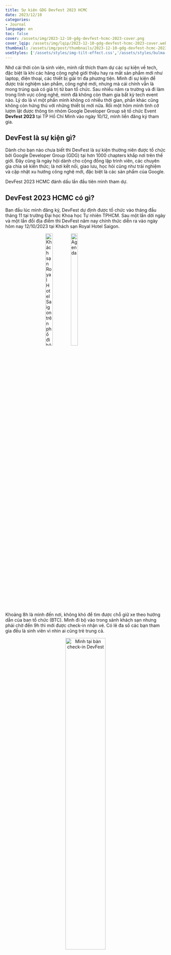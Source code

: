 ```yaml
---
title: Sự kiện GDG Devfest 2023 HCMC
date: 2023/12/10
categories:
- Journal
language: en
toc: false
cover: /assets/img/2023-12-10-gdg-devfest-hcmc-2023-cover.png
cover_lqip: /assets/img/lqip/2023-12-10-gdg-devfest-hcmc-2023-cover.webp
thumbnail: /assets/img/post/thumbnails/2023-12-10-gdg-devfest-hcmc-2023.png
useStyles: ['/assets/styles/img-tilt-effect.css','/assets/styles/bulma-timeline.css']
---
```

Nhớ cái thời còn là sinh viên, mình rất thích tham dự các sự kiện về tech, đặc biệt là khi các hãng công nghệ giới thiệu hay ra mắt sản phẩm mới như laptop, điện thoại, các thiết bị giải trí đa phương tiện. Mình đi sự kiện để được trải nghiệm sản phẩm, công nghệ mới, nhưng mà cái chính vẫn là mong trúng quà có giá trị từ ban tổ chức. Sau nhiều năm ra trường và đi làm trong lĩnh vực công nghệ, mình đã không còn tham gia bất kỳ tech event nào. Lý do là vì một phần mình không có nhiều thời gian, phần khác cũng không còn hứng thú với những thiết bị mới nữa. Rồi một hôm mình tình cờ lượm lặt được thông tin nhóm Google Developer Group sẽ tổ chức Event **Devfest 2023** tại TP Hồ Chí Minh vào ngày 10/12, mình liền đăng ký tham gia.

<!-- more -->

## DevFest là sự kiện gì?
Dành cho bạn nào chưa biết thì DevFest là sự kiện thường niên được tổ chức bởi Google Developer Group (GDG) tại hơn 1000 chapters khắp nơi trên thế giới. Đây cũng là ngày hội dành cho cộng đồng lập trình viên, các chuyên gia chia sẽ kiến thức; là nơi kết nối, giao lưu, học hỏi cũng như trải nghiệm và cập nhật xu hướng công nghệ mới, đặc biệt là các sản phẩm của Google. 

DevFest 2023 HCMC đánh dấu lần đầu tiên mình tham dự.

## DevFest 2023 HCMC có gì?

Ban đầu lúc mình đăng ký, DevFest dự định được tổ chức vào tháng đầu tháng 11 tại trường Đại học Khoa học Tự nhiên TPHCM. Sau một lần dời ngày và một lần đổi địa điểm thì DevFest năm nay chính thức diễn ra vào ngày hôm nay 12/10/2023 tại Khách sạn Royal Hotel Saigon.

<style>
    .justified-gallery-center {
        margin: 0 auto;
        width: 50%;   
    }
</style>

<div class="justified-gallery justified-gallery-center mb-3">
<img class="in-view-effect bright-on-hover transition-all lazy" src="devfest-2023-parking-lot.jpeg" data-src="devfest-2023-parking-lot.jpeg" alt="Khách sạn Royal Hotel Saigon trên phố đi bộ" width="30%">
<img class="in-view-effect bright-on-hover transition-all lazy" src="devfest-2023-selfie-agenda.jpeg" data-src="devfest-2023-selfie-agenda.jpeg" alt="Agenda" width="30%">
</div>

Khoảng 8h là mình đến nơi, không khó để tìm được chỗ giữ xe theo hướng dẫn của ban tổ chức (BTC). Mình đi bộ vào trong sảnh khách sạn nhưng phải chờ đến 9h thì mới được check-in nhận vé. Có lẽ đa số các bạn tham gia đều là sinh viên vì nhìn ai cũng trẻ trung cả.

<p style="text-align: center">
    <img class="in-view-effect bright-on-hover transition-all lazy" src="devfest-2023-check-in.jpeg" data-src="devfest-2023-check-in.jpeg" alt="Mình tại bàn check-in DevFest" width="50%">
</p>

Sau khi checkin thì mình vào sảnh King Hall, nơi diễn ra sự kiện. Ngồi bên trái mình là một anh developer người Pháp, tranh thủ vốn tiếng Anh sẵn có mình chào hỏi, làm quen hỏi về công việc, dự án và những techstack của công ty anh. Ngồi bên phải mình là bạn tên Quỳnh Anh sinh viên IU (Đại học Quốc Tế). Kế tiếp là một anh người Ấn Độ đang làm việc tại Singapore cũng đến đây để tham dự DevFest. Nhóm bốn người cũng có một buổi trò chuyện vui vẻ đang trong lúc chờ ban tổ chức chuẩn bị.

<p style="text-align: center">
    <img class="in-view-effect bright-on-hover transition-all lazy" src="devfest-2023-img_20231210_121906.jpeg" data-src="devfest-2023-img_20231210_121906.jpeg" alt="Việt - Pháp - Ấn" width="50%">
</p>

Dưới đây là nội dung chi tiết của chương trình

<div class="timeline is-centered" style="border: none;">
  <header class="timeline-header">
    <span class="tag is-medium is-primary">Check-in</span>
  </header>
  <div class="timeline-item is-primary">
    <div class="timeline-marker is-primary"></div>
    <div class="timeline-content">
      <p class="heading">9:00</p>
      <p>Opening note</p>
    </div>
  </div>
  <div class="timeline-item is-warning">
    <div class="timeline-marker is-image is-32x32 is-white">
      <img class="not-gallery-item img-reset-brightness" src="google-firebase-icon-32x32.png">
    </div>
    <div class="timeline-content">
      <p class="heading">9:30</p>
      <p>Say Hello to Cloud Funtions for Firebase 2nd gen</p>
    </div>
  </div>
  <!-- <header class="timeline-header">
    <span class="tag is-primary">10:05</span>
  </header> -->
  <div class="timeline-item is-primary">
    <div class="timeline-marker is-primary is-icon">
      <i class="fa-solid fa-key"></i>
    </div>
    <div class="timeline-content">
      <p class="heading">10:05</p>
      <p>Passkey implementation in Android</p>
    </div>
  </div>
  <div class="timeline-item is-primary">
    <div class="timeline-marker is-image is-32x32 is-white">
      <img class="not-gallery-item img-reset-brightness" src="ai.png">
    </div>
    <div class="timeline-content">
      <p class="heading">10:40</p>
      <p>Unlock the potential of GenAI for coding</p>
    </div>
  </div>
  <div class="timeline-item is-info">
    <div class="timeline-marker is-info is-icon">
      <i class="fa-regular fa-comments"></i>
    </div>
    <div class="timeline-content">
      <p class="heading">11:15</p>
      <p>Fireside chat: Empowering womein in AI Field</p>
    </div>
  </div>
  <div class="timeline-item is-success">
    <div class="timeline-marker is-success is-icon">
        <i class="fa-solid fa-utensils"></i>
    </div>
    <div class="timeline-content">
      <p class="heading">11:45</p>
      <p>Open Networking. Self-lunch break</p>
    </div>
  </div>
  <div class="timeline-item is-warning">
    <div class="timeline-marker is-warning is-icon ">
        <i class="fa-solid fa-mug-hot"></i> 
    </div>
    <div class="timeline-content">
      <p class="heading">12:45</p>
      <p>Welcome Back - Coffee/Tea served</p>
    </div>
  </div>
  <div class="timeline-item is-danger">
    <div class="timeline-marker is-danger is-icon">
      <i class="fa-solid fa-gamepad"></i>
    </div>
    <div class="timeline-content">
      <p class="heading">13:15</p>
      <p>Mini Game - Related to Morning Session</p>
    </div>
  </div>
  <div class="timeline-item is-primary">
    <div class="timeline-marker is-primary is-icon">
      <i class="fa-regular fa-newspaper"></i>
    </div>
    <div class="timeline-content">
      <p class="heading">13:45</p>
      <p>What's new in web animations?</p>
    </div>
  </div>
  <div class="timeline-item is-info">
    <div class="timeline-marker is-info is-icon">
      <i class="fa-solid fa-code"></i>
    </div>
    <div class="timeline-content">
      <p class="heading">14:20</p>
      <p>Sudo Code: Web technology debate!</p>
    </div>
  </div>
  <header class="timeline-header">
    <span class="tag is-medium is-primary">Closing</span>
  </header>
</div>


##  Hình ảnh sự kiện

<div class="justified-gallery mb-3">
  <img class="in-view-effect bright-on-hover transition-all lazy" src="1.jpeg" data-src="1.jpeg" alt="">
  <img class="in-view-effect bright-on-hover transition-all lazy" src="2.jpeg" data-src="2.jpeg" alt="">
  <img class="in-view-effect bright-on-hover transition-all lazy" src="3.jpeg" data-src="3.jpeg" alt="">
  <img class="in-view-effect bright-on-hover transition-all lazy" src="devfest-2023-img_20231210_121906.jpeg" data-src="devfest-2023-img_20231210_121906.jpeg" alt="">
  <img class="in-view-effect bright-on-hover transition-all lazy" src="5.jpeg" data-src="5.jpeg" alt="">
  <img class="in-view-effect bright-on-hover transition-all lazy" src="6.jpeg" data-src="6.jpeg" alt="">
  <img class="in-view-effect bright-on-hover transition-all lazy" src="album/2_lqip.jpeg" data-src="album/2.jpeg" alt="">
  <img class="in-view-effect bright-on-hover transition-all lazy" src="album/4_lqip.jpeg" data-src="album/4.jpeg" alt="">
</div>